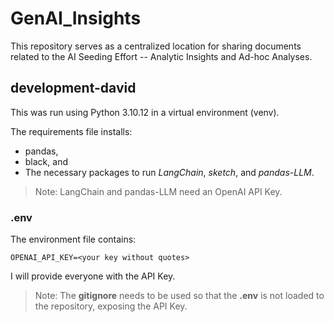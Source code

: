 # GenAI_Insights
This repository serves as a centralized location for sharing documents related to the AI Seeding Effort -- Analytic Insights and Ad-hoc Analyses.

## development-david
This was run using Python 3.10.12 in a virtual environment (venv). 

The requirements file installs:  
- pandas,
- black, and
- The necessary packages to run *LangChain*, *sketch*, and *pandas-LLM*.  

> Note: LangChain and pandas-LLM need an OpenAI API Key.  

### .env
The environment file contains:  

```OPENAI_API_KEY=<your key without quotes>```  

I will provide everyone with the API Key.  

> Note: The **gitignore** needs to be used so that the **.env** is not loaded to the repository, exposing the API Key.  

